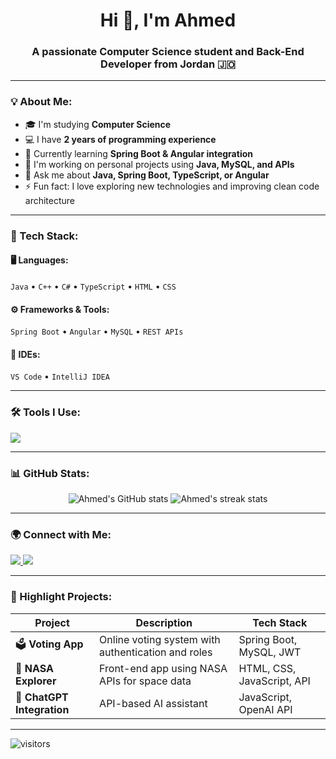 <h1 align="center">Hi 👋, I'm Ahmed</h1>
<h3 align="center">A passionate Computer Science student and Back-End Developer from Jordan 🇯🇴</h3>

---

### 💡 About Me:
- 🎓 I'm studying **Computer Science**
- 💻 I have **2 years of programming experience**
- 🌱 Currently learning **Spring Boot & Angular integration**
- 🔭 I'm working on personal projects using **Java, MySQL, and APIs**
- 💬 Ask me about **Java, Spring Boot, TypeScript, or Angular**
- ⚡ Fun fact: I love exploring new technologies and improving clean code architecture

---

### 🧠 Tech Stack:
#### 🖥️ Languages:
`Java` • `C++` • `C#` • `TypeScript` • `HTML` • `CSS`

#### ⚙️ Frameworks & Tools:
`Spring Boot` • `Angular` • `MySQL` • `REST APIs`

#### 🧰 IDEs:
`VS Code` • `IntelliJ IDEA`

---

### 🛠️ Tools I Use:
<p align="left">
  <img src="https://skillicons.dev/icons?i=java,spring,angular,mysql,html,css,typescript,cpp,cs,vscode,idea,git,github" />
</p>

---

### 📊 GitHub Stats:
<p align="center">
  <img src="https://github-readme-stats.vercel.app/api?username=ahmad-dev&show_icons=true&theme=tokyonight" alt="Ahmed's GitHub stats" />
  <img src="https://github-readme-streak-stats.herokuapp.com/?user=ahmad-dev&theme=tokyonight" alt="Ahmed's streak stats" />
</p>

---

### 🌍 Connect with Me:
<p align="left">
  <a href="https://linkedin.com/in/ahmad-dev" target="_blank">
    <img src="https://skillicons.dev/icons?i=linkedin" />
  </a>
  <a href="https://github.com/ahmad-dev" target="_blank">
    <img src="https://skillicons.dev/icons?i=github" />
  </a>
</p>

---

### 🚀 Highlight Projects:
| Project | Description | Tech Stack |
|----------|--------------|-------------|
| 🗳️ **Voting App** | Online voting system with authentication and roles | Spring Boot, MySQL, JWT |
| 🌌 **NASA Explorer** | Front-end app using NASA APIs for space data | HTML, CSS, JavaScript, API |
| 💬 **ChatGPT Integration** | API-based AI assistant | JavaScript, OpenAI API |

---

![visitors](https://visitor-badge.glitch.me/badge?page_id=ahmad-dev.ahmad-dev)
